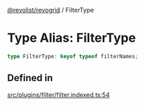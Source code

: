 [@revolist/revogrid](README.md) / FilterType

# Type Alias: FilterType

```ts
type FilterType: keyof typeof filterNames;
```

## Defined in

[src/plugins/filter/filter.indexed.ts:54](https://github.com/revolist/revogrid/blob/8d359a6641aa3d85978ae1d816f404366e0fe6c4/src/plugins/filter/filter.indexed.ts#L54)
